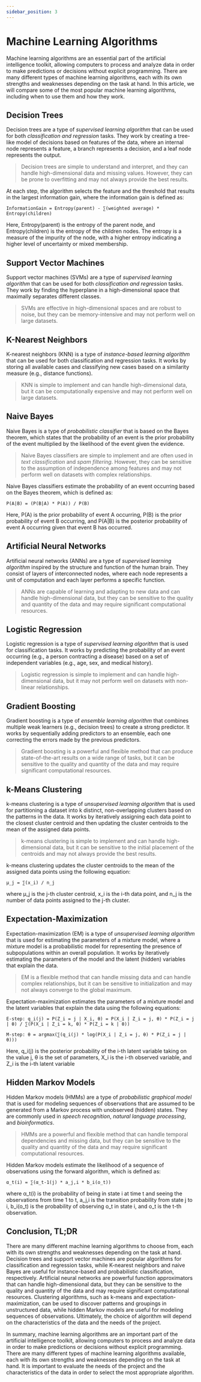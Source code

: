 ```yaml
---
sidebar_position: 3
---
```


# Machine Learning Algorithms

Machine learning algorithms are an essential part of the artificial intelligence toolkit, allowing computers to process and analyze data in order to make predictions or decisions without explicit programming. There are many different types of machine learning algorithms, each with its own strengths and weaknesses depending on the task at hand. In this article, we will compare some of the most popular machine learning algorithms, including when to use them and how they work.

## Decision Trees
Decision trees are a type of *supervised learning algorithm* that can be used for both *classification and regression* tasks. They work by creating a tree-like model of decisions based on features of the data, where an internal node represents a feature, a branch represents a decision, and a leaf node represents the output. 

> Decision trees are simple to understand and interpret, and they can handle high-dimensional data and missing values. However, they can be prone to overfitting and may not always provide the best results.

At each step, the algorithm selects the feature and the threshold that results in the largest information gain, where the information gain is defined as:

`InformationGain = Entropy(parent) - ∑(weighted average) * Entropy(children)`

Here, Entropy(parent) is the entropy of the parent node, and Entropy(children) is the entropy of the children nodes. The entropy is a measure of the impurity of the node, with a higher entropy indicating a higher level of uncertainty or mixed membership.

## Support Vector Machines
Support vector machines (SVMs) are a type of *supervised learning algorithm* that can be used for both *classification and regression* tasks. They work by finding the hyperplane in a high-dimensional space that maximally separates different classes. 
> SVMs are effective in high-dimensional spaces and are robust to noise, but they can be memory-intensive and may not perform well on large datasets.

## K-Nearest Neighbors
K-nearest neighbors (KNN) is a type of *instance-based learning algorithm* that can be used for both classification and regression tasks. It works by storing all available cases and classifying new cases based on a similarity measure (e.g., distance functions). 
> KNN is simple to implement and can handle high-dimensional data, but it can be computationally expensive and may not perform well on large datasets.

## Naive Bayes
Naive Bayes is a type of *probabilistic classifier* that is based on the Bayes theorem, which states that the probability of an event is the prior probability of the event multiplied by the likelihood of the event given the evidence. 

> Naive Bayes classifiers are simple to implement and are often used in *text classification* and *spam filtering*. However, they can be sensitive to the assumption of independence among features and may not perform well on datasets with complex relationships.

Naive Bayes classifiers estimate the probability of an event occurring based on the Bayes theorem, which is defined as:

`P(A|B) = (P(B|A) * P(A)) / P(B)`

Here, P(A) is the prior probability of event A occurring, P(B) is the prior probability of event B occurring, and P(A|B) is the posterior probability of event A occurring given that event B has occurred.

## Artificial Neural Networks
Artificial neural networks (ANNs) are a type of *supervised learning algorithm* inspired by the structure and function of the human brain. They consist of layers of interconnected nodes, where each node represents a unit of computation and each layer performs a specific function. 
> ANNs are capable of learning and adapting to new data and can handle high-dimensional data, but they can be sensitive to the quality and quantity of the data and may require significant computational resources.

## Logistic Regression
Logistic regression is a type of *supervised learning algorithm* that is used for classification tasks. It works by predicting the probability of an event occurring (e.g., a person contracting a disease) based on a set of independent variables (e.g., age, sex, and medical history). 
> Logistic regression is simple to implement and can handle high-dimensional data, but it may not perform well on datasets with non-linear relationships.

## Gradient Boosting
Gradient boosting is a type of *ensemble learning algorithm* that combines multiple weak learners (e.g., decision trees) to create a strong predictor. It works by sequentially adding predictors to an ensemble, each one correcting the errors made by the previous predictors. 
> Gradient boosting is a powerful and flexible method that can produce state-of-the-art results on a wide range of tasks, but it can be sensitive to the quality and quantity of the data and may require significant computational resources.

## k-Means Clustering
k-means clustering is a type of *unsupervised learning algorithm* that is used for partitioning a dataset into k distinct, non-overlapping clusters based on the patterns in the data. It works by iteratively assigning each data point to the closest cluster centroid and then updating the cluster centroids to the mean of the assigned data points. 
> k-means clustering is simple to implement and can handle high-dimensional data, but it can be sensitive to the initial placement of the centroids and may not always provide the best results.

k-means clustering updates the cluster centroids to the mean of the assigned data points using the following equation:

`μ_j = ∑(x_i) / n_j`

where μ_j is the j-th cluster centroid, x_i is the i-th data point, and n_j is the number of data points assigned to the j-th cluster.

## Expectation-Maximization
Expectation-maximization (EM) is a type of *unsupervised learning algorithm* that is used for estimating the parameters of a mixture model, where a mixture model is a probabilistic model for representing the presence of subpopulations within an overall population. It works by iteratively estimating the parameters of the model and the latent (hidden) variables that explain the data. 
> EM is a flexible method that can handle missing data and can handle complex relationships, but it can be sensitive to initialization and may not always converge to the global maximum.

Expectation-maximization estimates the parameters of a mixture model and the latent variables that explain the data using the following equations:

`E-step: q_i(j) = P(Z_i = j | X_i, θ) = P(X_i | Z_i = j, θ) * P(Z_i = j | θ) / ∑(P(X_i | Z_i = k, θ) * P(Z_i = k | θ))`

`M-step: θ = argmax(∑(q_i(j) * log(P(X_i | Z_i = j, θ) * P(Z_i = j | θ)))`

Here, q_i(j) is the posterior probability of the i-th latent variable taking on the value j, θ is the set of parameters, X_i is the i-th observed variable, and Z_i is the i-th latent variable

## Hidden Markov Models
Hidden Markov models (HMMs) are a type of *probabilistic graphical model* that is used for modeling sequences of observations that are assumed to be generated from a Markov process with unobserved (hidden) states. They are commonly used in *speech recognition*, *natural language processing*, and *bioinformatics*. 
> HMMs are a powerful and flexible method that can handle temporal dependencies and missing data, but they can be sensitive to the quality and quantity of the data and may require significant computational resources.

Hidden Markov models estimate the likelihood of a sequence of observations using the forward algorithm, which is defined as:

`α_t(i) = ∑(α_t-1(j) * a_j,i * b_i(o_t))`

where α_t(i) is the probability of being in state i at time t and seeing the observations from time 1 to t, a_j,i is the transition probability from state j to i, b_i(o_t) is the probability of observing o_t in state i, and o_t is the t-th observation.

## Conclusion, TL;DR

There are many different machine learning algorithms to choose from, each with its own strengths and weaknesses depending on the task at hand. Decision trees and support vector machines are popular algorithms for classification and regression tasks, while K-nearest neighbors and naive Bayes are useful for instance-based and probabilistic classification, respectively. Artificial neural networks are powerful function approximators that can handle high-dimensional data, but they can be sensitive to the quality and quantity of the data and may require significant computational resources. Clustering algorithms, such as k-means and expectation-maximization, can be used to discover patterns and groupings in unstructured data, while hidden Markov models are useful for modeling sequences of observations. Ultimately, the choice of algorithm will depend on the characteristics of the data and the needs of the project.

In summary, machine learning algorithms are an important part of the artificial intelligence toolkit, allowing computers to process and analyze data in order to make predictions or decisions without explicit programming. There are many different types of machine learning algorithms available, each with its own strengths and weaknesses depending on the task at hand. It is important to evaluate the needs of the project and the characteristics of the data in order to select the most appropriate algorithm.